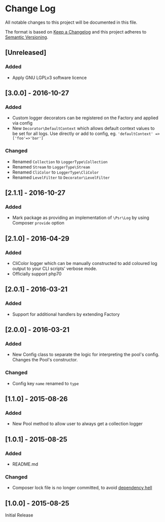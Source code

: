 # Change Log
All notable changes to this project will be documented in this file.

The format is based on [Keep a Changelog](http://keepachangelog.com/) 
and this project adheres to [Semantic Versioning](http://semver.org/).

## [Unreleased]
### Added
- Apply GNU LGPLv3 software licence

## [3.0.0] - 2016-10-27
### Added
- Custom logger decorators can be registered on the Factory and applied via config
- New `Decorator\DefaultContext` which allows default context values to be set for all logs.
  Use directly or add to config, eg. `'defaultContext' => ['foo'=>'bar']`

### Changed
- Renamed `Collection` to `LoggerType\Collection`
- Renamed `Stream` to `LoggerType\Stream`
- Renamed `CliColor` to `LoggerType\CliColor`
- Renamed `LevelFilter` to `Decorator\LevelFilter`

## [2.1.1] - 2016-10-27
### Added
- Mark package as providing an implementation of `\Psr\Log` by using Composer `provide` option

## [2.1.0] - 2016-04-29
### Added
- CliColor logger which can be manually constructed to add coloured log output to your CLI scripts' verbose mode.
- Officially support php70

## [2.0.1] - 2016-03-21
### Added
- Support for additional handlers by extending Factory

## [2.0.0] - 2016-03-21
### Added
- New Config class to separate the logic for interpreting the pool's config. Changes the Pool's constructor.

### Changed
- Config key `name` renamed to `type`

## [1.1.0] - 2015-08-26
### Added
- New Pool method to allow user to always get a collection logger

## [1.0.1] - 2015-08-25
### Added
- README.md

### Changed
- Composer lock file is no longer committed, to avoid [dependency hell](https://philsturgeon.uk/php/2014/11/04/composer-its-almost-always-about-the-lock-file/)

## [1.0.0] - 2015-08-25
Initial Release
